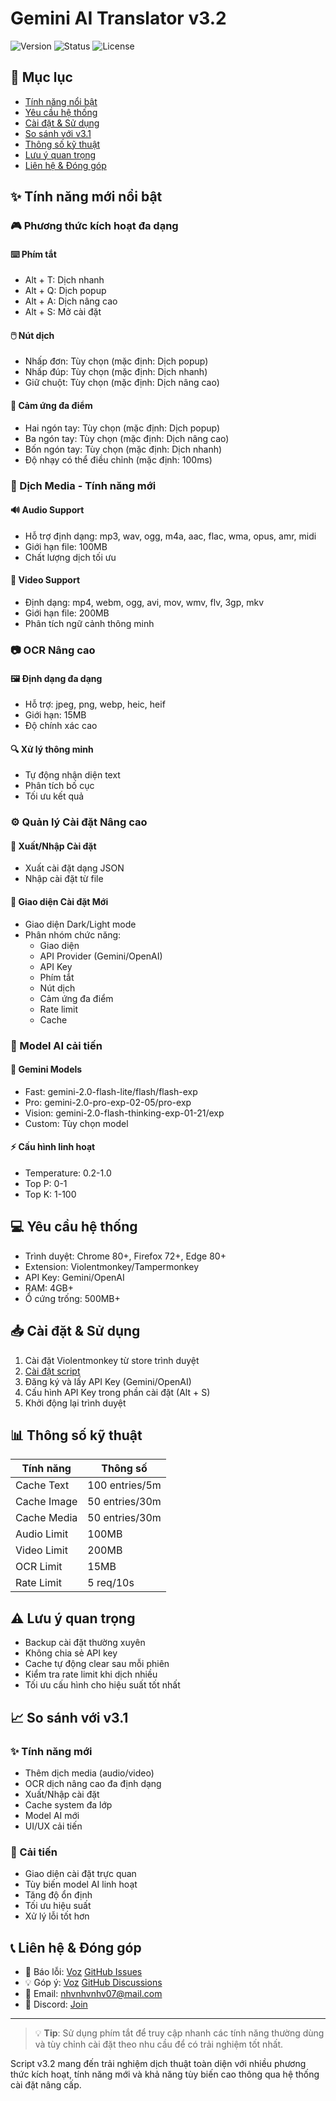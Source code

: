 # Gemini AI Translator v3.2

![Version](https://img.shields.io/badge/version-3.2-blue)
![Status](https://img.shields.io/badge/status-stable-green)
![License](https://img.shields.io/badge/license-MIT-orange)

## 📑 Mục lục
- [Tính năng nổi bật](#tính-năng-mới-nổi-bật)
- [Yêu cầu hệ thống](#-yêu-cầu-hệ-thống)
- [Cài đặt & Sử dụng](#-cài-đặt--sử-dụng)
- [So sánh với v3.1](#-so-sánh-với-v31)
- [Thông số kỹ thuật](#-thông-số-kỹ-thuật)
- [Lưu ý quan trọng](#️-lưu-ý-quan-trọng)
- [Liên hệ & Đóng góp](#-liên-hệ--đóng-góp)

## ✨ Tính năng mới nổi bật

### 🎮 Phương thức kích hoạt đa dạng

#### ⌨️ Phím tắt
- Alt + T: Dịch nhanh
- Alt + Q: Dịch popup
- Alt + A: Dịch nâng cao
- Alt + S: Mở cài đặt

#### 🖱️ Nút dịch
- Nhấp đơn: Tùy chọn (mặc định: Dịch popup)
- Nhấp đúp: Tùy chọn (mặc định: Dịch nhanh)
- Giữ chuột: Tùy chọn (mặc định: Dịch nâng cao)

#### 📱 Cảm ứng đa điểm
- Hai ngón tay: Tùy chọn (mặc định: Dịch popup)
- Ba ngón tay: Tùy chọn (mặc định: Dịch nâng cao)
- Bốn ngón tay: Tùy chọn (mặc định: Dịch nhanh)
- Độ nhạy có thể điều chỉnh (mặc định: 100ms)

### 🎵 Dịch Media - Tính năng mới

#### 🔊 Audio Support
- Hỗ trợ định dạng: mp3, wav, ogg, m4a, aac, flac, wma, opus, amr, midi
- Giới hạn file: 100MB
- Chất lượng dịch tối ưu

#### 🎥 Video Support
- Định dạng: mp4, webm, ogg, avi, mov, wmv, flv, 3gp, mkv
- Giới hạn file: 200MB
- Phân tích ngữ cảnh thông minh

### 📷 OCR Nâng cao

#### 🖼️ Định dạng đa dạng
- Hỗ trợ: jpeg, png, webp, heic, heif
- Giới hạn: 15MB
- Độ chính xác cao

#### 🔍 Xử lý thông minh
- Tự động nhận diện text
- Phân tích bố cục
- Tối ưu kết quả

### ⚙️ Quản lý Cài đặt Nâng cao

#### 💾 Xuất/Nhập Cài đặt
- Xuất cài đặt dạng JSON
- Nhập cài đặt từ file

#### 🎨 Giao diện Cài đặt Mới
- Giao diện Dark/Light mode
- Phân nhóm chức năng:
  - Giao diện
  - API Provider (Gemini/OpenAI)
  - API Key
  - Phím tắt
  - Nút dịch
  - Cảm ứng đa điểm
  - Rate limit
  - Cache

### 🤖 Model AI cải tiến

#### 🧠 Gemini Models
- Fast: gemini-2.0-flash-lite/flash/flash-exp
- Pro: gemini-2.0-pro-exp-02-05/pro-exp
- Vision: gemini-2.0-flash-thinking-exp-01-21/exp
- Custom: Tùy chọn model

#### ⚡ Cấu hình linh hoạt
- Temperature: 0.2-1.0
- Top P: 0-1
- Top K: 1-100

## 💻 Yêu cầu hệ thống
- Trình duyệt: Chrome 80+, Firefox 72+, Edge 80+
- Extension: Violentmonkey/Tampermonkey
- API Key: Gemini/OpenAI
- RAM: 4GB+
- Ổ cứng trống: 500MB+

## 📥 Cài đặt & Sử dụng
1. Cài đặt Violentmonkey từ store trình duyệt
2. [Cài đặt script](https://github.com/king1x32/UserScripts/raw/refs/heads/main/Gemini_AI_Translator_(Inline-Popup).user.js)
3. Đăng ký và lấy API Key (Gemini/OpenAI)
4. Cấu hình API Key trong phần cài đặt (Alt + S)
5. Khởi động lại trình duyệt

## 📊 Thông số kỹ thuật
| Tính năng | Thông số |
|-----------|----------|
| Cache Text | 100 entries/5m |
| Cache Image | 50 entries/30m |
| Cache Media | 50 entries/30m |
| Audio Limit | 100MB |
| Video Limit | 200MB |
| OCR Limit | 15MB |
| Rate Limit | 5 req/10s |

## ⚠️ Lưu ý quan trọng
- Backup cài đặt thường xuyên
- Không chia sẻ API key
- Cache tự động clear sau mỗi phiên
- Kiểm tra rate limit khi dịch nhiều
- Tối ưu cấu hình cho hiệu suất tốt nhất

## 📈 So sánh với v3.1

### ✨ Tính năng mới
- Thêm dịch media (audio/video)
- OCR dịch nâng cao đa định dạng
- Xuất/Nhập cài đặt
- Cache system đa lớp
- Model AI mới
- UI/UX cải tiến

### 🔄 Cải tiến
- Giao diện cài đặt trực quan
- Tùy biến model AI linh hoạt
- Tăng độ ổn định
- Tối ưu hiệu suất
- Xử lý lỗi tốt hơn

## 📞 Liên hệ & Đóng góp
- 🐛 Báo lỗi: [Voz](https://voz.vn/t/script-dung-ai-%C4%91e-dich-moi-thu-text-anh-audio-video.1072947/) [GitHub Issues](https://github.com/king1x32/UserScripts/issues)
- 💡 Góp ý: [Voz](https://voz.vn/t/script-dung-ai-%C4%91e-dich-moi-thu-text-anh-audio-video.1072947/) [GitHub Discussions](https://github.com/king1x32/UserScripts/discussions)
- 📧 Email: nhvnhvnhv07@mail.com
- 💬 Discord: [Join](https://discord.gg/CywqJTph)

---

> 💡 **Tip**: Sử dụng phím tắt để truy cập nhanh các tính năng thường dùng và tùy chỉnh cài đặt theo nhu cầu để có trải nghiệm tốt nhất.

Script v3.2 mang đến trải nghiệm dịch thuật toàn diện với nhiều phương thức kích hoạt, tính năng mới và khả năng tùy biến cao thông qua hệ thống cài đặt nâng cấp.
